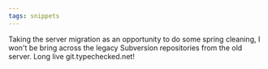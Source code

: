 ```yaml
---
tags: snippets
---
```


Taking the server migration as an opportunity to do some spring cleaning, I won't be bring across the legacy Subversion repositories from the old server. Long live git.typechecked.net!
